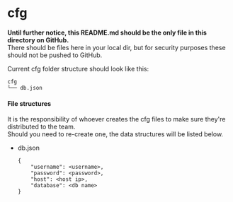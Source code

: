 # cfg
**Until further notice, this README.md should be the only file in this directory on GitHub.**  
There should be files here in your local dir, but for security purposes these should not be pushed to GitHub.  
  
Current cfg folder structure should look like this:


    cfg
    └── db.json
    
  
#### File structures
It is the responsibility of whoever creates the cfg files to make sure they're distributed to the team.  
Should you need to re-create one, the data structures will be listed below.
* db.json

    ```
    {
        "username": <username>,
        "password": <password>,
        "host": <host ip>,
        "database": <db name>
    }
    ```